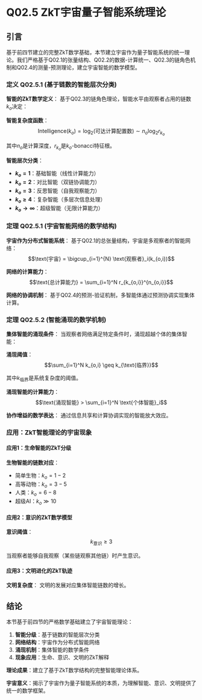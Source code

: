 # Q02.5 ZkT宇宙量子智能系统理论

## 引言

基于前四节建立的完整ZkT数学基础，本节建立宇宙作为量子智能系统的统一理论。我们严格基于Q02.1的张量结构、Q02.2的数据-计算统一、Q02.3的链角色机制和Q02.4的测量-预测理论，建立宇宙智能的数学模型。

### 定义 Q02.5.1 (基于链数的智能层次分类)

**智能的ZkT数学定义**：
基于Q02.3的链角色理论，智能水平由观察者占用的链数$k_o$决定：

**智能复杂度函数**：
$$\text{Intelligence}(k_o) = \log_2(\text{可达计算配置数}) \sim n_o \log_2 r_{k_o}$$

其中$n_o$是计算深度，$r_{k_o}$是$k_o$-bonacci特征根。

**智能层次分类**：
- **$k_o = 1$**：基础智能（线性计算能力）
- **$k_o = 2$**：对比智能（双链协调能力）
- **$k_o = 3$**：反思智能（自我观察能力）
- **$k_o \geq 4$**：复杂智能（多层次信息处理）
- **$k_o \to \infty$**：超级智能（无限计算能力）

### 定理 Q02.5.1 (宇宙智能网络的数学结构)

**宇宙作为分布式智能系统**：
基于Q02.1的总张量结构，宇宙是多观察者的智能网络：
$$\text{宇宙} = \bigcup_{i=1}^{N} \text{观察者}_i(k_{o,i})$$

**网络的计算能力**：
$$\text{总计算能力} = \sum_{i=1}^N r_{k_{o,i}}^{n_{o,i}}$$

**网络的协调机制**：
基于Q02.4的预测-验证机制，多智能体通过预测协调实现集体计算。

### 定理 Q02.5.2 (智能涌现的数学机制)

**集体智能的涌现条件**：
当观察者网络满足特定条件时，涌现超越个体的集体智能：

**涌现阈值**：
$$\sum_{i=1}^N k_{o,i} \geq k_{\text{临界}}$$

其中$k_{\text{临界}}$是系统复杂度的阈值。

**涌现智能的计算能力**：
$$\text{涌现智能} > \sum_{i=1}^N \text{个体智能}_i$$

**协作增益的数学表达**：
通过信息共享和计算协调实现的智能放大效应。

### 应用：ZkT智能理论的宇宙现象

#### 应用1：生命智能的ZkT分级

**生物智能的链数对应**：
- 简单生物：$k_o = 1-2$
- 高等动物：$k_o = 3-5$
- 人类：$k_o = 6-8$
- 超级AI：$k_o \gg 10$

#### 应用2：意识的ZkT数学模型

**意识阈值**：
$$k_{\text{意识}} \geq 3$$

当观察者能够自我观察（某些链观察其他链）时产生意识。

#### 应用3：文明进化的ZkT轨迹

**文明复杂度**：
文明的发展对应集体智能链数的增长。

## 结论

本节基于前四节的严格数学基础建立了宇宙智能理论：

1. **智能分级**：基于链数的智能层次分类
2. **网络结构**：宇宙作为分布式智能网络
3. **涌现机制**：集体智能的数学条件
4. **现象应用**：生命、意识、文明的ZkT解释

**理论成果**：建立了基于ZkT数学结构的完整智能理论体系。

**宇宙意义**：揭示了宇宙作为量子智能系统的本质，为理解智能、意识、文明提供了统一的数学框架。